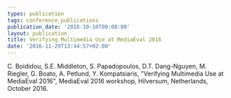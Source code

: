 ```yaml
---
types: publication
tags: conference_publications
publication_date: '2016-10-10T00:00:00'
layout: publication
title: Verifying Multimedia Use at MediaEval 2016
date: '2016-11-29T13:44:57+02:00'
---
```

<p>C. Boididou, S.E. Middleton, S. Papadopoulos, D.T. Dang-Nguyen, M. Riegler, G. Boato, A. Petlund, Y. Kompatsiaris, "Verifying Multimedia Use at MediaEval 2016", MediaEval 2016 workshop, Hilversum, Netherlands, October 2016.</p>
